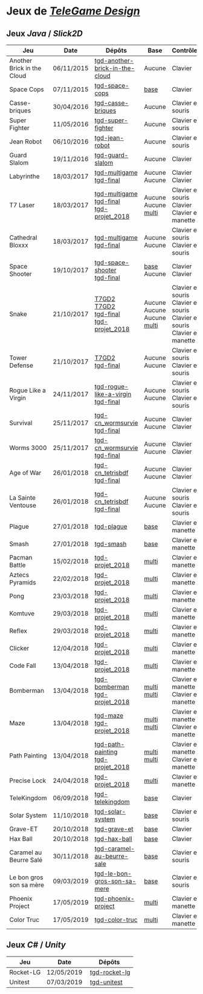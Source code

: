 # Jeux de [*TeleGame Design*](https://telegd.github.io/)

## Jeux *Java* / *Slick2D*

| Jeu | Date | Dépôts | Base | Contrôles |
| - | - | - | - | - |
| Another Brick in the Cloud | 06/11/2015 | [tgd-another-brick-in-the-cloud][another-brick-in-the-cloud-0] | Aucune | Clavier |
| Space Cops | 07/11/2015 | [tgd-space-cops][space-cops-0] | [base][base] | Clavier |
| Casse-briques | 30/04/2016 | [tgd-casse-briques][casse-briques-0] | Aucune | Clavier et souris |
| Super Fighter | 11/05/2016 | [tgd-super-fighter][super-fighter-0] | Aucune | Clavier et souris |
| Jean Robot | 06/10/2016 | [tgd-jean-robot][jean-robot-0] | Aucune | Clavier et souris |
| Guard Slalom | 19/11/2016 | [tgd-guard-slalom][guard-slalom-0] | Aucune | Clavier |
| Labyrinthe | 18/03/2017 | [tgd-multigame][labyrinthe-0]<br/>[tgd-final][labyrinthe-1] | Aucune<br/>Aucune | Clavier<br/>Clavier |
| T7 Laser | 18/03/2017 | [tgd-multigame][t7-laser-0]<br/>[tgd-final][t7-laser-1]<br/>[tgd-projet_2018][t7-laser-2] | Aucune<br/>Aucune<br/>[multi][multi] | Clavier et souris<br/>Clavier<br/>Clavier et manette |
| Cathedral Bloxxx | 18/03/2017 | [tgd-multigame][cathedral-bloxxx-0]<br/>[tgd-final][cathedral-bloxxx-1] | Aucune<br/>Aucune | Clavier et souris<br/>Clavier et souris |
| Space Shooter | 19/10/2017 | [tgd-space-shooter][space-shooter-0]<br/>[tgd-final][space-shooter-1] | [base][base]<br/>Aucune | Clavier<br/>Clavier |
| Snake | 21/10/2017 | [T7GD2][snake-0]<br/>[T7GD2][snake-1]<br/>[tgd-final][snake-2]<br/>[tgd-projet_2018][snake-3] | Aucune<br/>Aucune<br/>Aucune<br/>[multi][multi] | Clavier et souris<br/>Clavier et souris<br/>Clavier et souris<br/>Clavier et manette |
| Tower Defense | 21/10/2017 | [T7GD2][tower-defense-0]<br/>[tgd-final][tower-defense-1] | Aucune<br/>Aucune | Clavier et souris<br/>Clavier et souris |
| Rogue Like a Virgin | 24/11/2017 | [tgd-rogue-like-a-virgin][rogue-like-a-virgin-0]<br/>[tgd-final][rogue-like-a-virgin-1] | Aucune<br/>Aucune | Clavier et souris<br/>Clavier et souris |
| Survival | 25/11/2017 | [tgd-cn_wormsurvie][survival-0]<br/>[tgd-final][survival-1] | Aucune<br/>Aucune | Clavier<br/>Clavier |
| Worms 3000 | 25/11/2017 | [tgd-cn_wormsurvie][worms3000-0]<br/>[tgd-final][worms3000-1] | Aucune<br/>Aucune | Clavier<br/>Clavier |
| Age of War | 26/01/2018 | [tgd-cn_tetrisbdf][age-of-war-0]<br/>[tgd-final][age-of-war-1] | Aucune<br/>Aucune | Clavier<br/>Clavier |
| La Sainte Ventouse | 26/01/2018 | [tgd-cn_tetrisbdf][la-sainte-ventouse-0]<br/>[tgd-final][la-sainte-ventouse-1] | Aucune<br/>Aucune | Clavier et souris<br/>Clavier et souris |
| Plague | 27/01/2018 | [tgd-plague][plague-0] | [base][base] | Clavier et manette |
| Smash | 27/01/2018 | [tgd-smash][smash-0] | [base][base] | Clavier et manette |
| Pacman Battle | 15/02/2018 | [tgd-projet_2018][pacman-battle-0] | [multi][multi] | Clavier et manette |
| Aztecs Pyramids | 22/02/2018 | [tgd-projet_2018][aztecs-pyramids-0] | [multi][multi] | Clavier et manette |
| Pong | 23/03/2018 | [tgd-projet_2018][pong-0] | [multi][multi] | Clavier et manette |
| Komtuve | 29/03/2018 | [tgd-projet_2018][komtuve-0] | [multi][multi] | Clavier et manette |
| Reflex | 29/03/2018 | [tgd-projet_2018][reflex-0] | [multi][multi] | Clavier et manette |
| Clicker | 12/04/2018 | [tgd-projet_2018][clicker-0] | [multi][multi] | Clavier et manette |
| Code Fall | 13/04/2018 | [tgd-projet_2018][code-fall-0] | [multi][multi] | Clavier et manette |
| Bomberman | 13/04/2018 | [tgd-bomberman][bomberman-0]<br/>[tgd-projet_2018][bomberman-1] | [multi][multi]<br/>[multi][multi] | Clavier et manette<br/>Clavier et manette |
| Maze | 13/04/2018 | [tgd-maze][maze-0]<br/>[tgd-projet_2018][maze-1] | [multi][multi]<br/>[multi][multi] | Clavier et manette<br/>Clavier et manette |
| Path Painting | 13/04/2018 | [tgd-path-painting][path-painting-0]<br/>[tgd-projet_2018][path-painting-1] | [multi][multi]<br/>[multi][multi] | Clavier et manette<br/>Clavier et manette |
| Precise Lock | 24/04/2018 | [tgd-projet_2018][precise-lock-0] | [multi][multi] | Clavier et manette |
| TeleKingdom | 06/09/2018 | [tgd-telekingdom][telekingdom-0] | [base][base] | Clavier |
| Solar System | 11/10/2018 | [tgd-solar-system][solar-system-0] | [base][base] | Clavier et souris |
| Grave-ET | 20/10/2018 | [tgd-grave-et][grave-et-0] | [base][base] | Clavier |
| Hax Ball | 20/10/2018 | [tgd-hax-ball][hax-ball-0] | [base][base] | Clavier |
| Caramel au Beurre Salé | 30/11/2018 | [tgd-caramel-au-beurre-sale][caramel-au-beurre-sale-0] | [base][base] | Clavier et souris |
| Le bon gros son sa mère | 09/03/2019 | [tgd-le-bon-gros-son-sa-mere][le-bon-gros-son-sa-mere-0] | [base][base] | Clavier et souris |
| Phoenix Project | 17/05/2019 | [tgd-phoenix-project][phoenix-project-0] | [multi][multi] | Clavier et manette |
| Color Truc | 17/05/2019 | [tgd-color-truc][color-truc-0] | [multi][multi] | Clavier et manette |

## Jeux *C#* / *Unity*

| Jeu | Date | Dépôts |
| - | - | - |
| Rocket-LG | 12/05/2019 | [tgd-rocket-lg][rocket-lg-0] |
| Unitest | 07/03/2019 | [tgd-unitest][unitest-0] |


[another-brick-in-the-cloud-0]: https://github.com/TeleGD/tgd-another-brick-in-the-cloud/tree/master/src/fr
[space-cops-0]: https://github.com/TeleGD/tgd-space-cops/tree/master/src/spaceCops
[casse-briques-0]: https://github.com/TeleGD/tgd-casse-briques/tree/master/src/fr
[super-fighter-0]: https://github.com/TeleGD/tgd-super-fighter/tree/master/src/fr
[jean-robot-0]: https://github.com/TeleGD/tgd-jean-robot/tree/master/src/fr
[guard-slalom-0]: https://github.com/TeleGD/tgd-guard-slalom/tree/master/src/fr
[labyrinthe-0]: https://github.com/TeleGD/tgd-multigame/tree/master/src/game1
[labyrinthe-1]: https://github.com/TeleGD/tgd-final/tree/master/src/games/Labyrinthe
[t7-laser-0]: https://github.com/TeleGD/tgd-multigame/tree/master/src/game2/world
[t7-laser-1]: https://github.com/TeleGD/tgd-final/tree/master/src/games/T7Laser
[t7-laser-2]: https://github.com/TeleGD/tgd-projet_2018/tree/master/src/games/t7Laser
[cathedral-bloxxx-0]: https://github.com/TeleGD/tgd-multigame/tree/master/src/game3/world
[cathedral-bloxxx-1]: https://github.com/TeleGD/tgd-final/tree/master/src/games/CathedralBloxxx
[space-shooter-0]: https://github.com/TeleGD/tgd-space-shooter/tree/master/src
[space-shooter-1]: https://github.com/TeleGD/tgd-final/tree/master/src/games/SpaceShooter
[snake-0]: https://github.com/TeleGD/T7GD2/tree/master/src/snake
[snake-1]: https://github.com/TeleGD/T7GD2/tree/master/src/snake2/snake
[snake-2]: https://github.com/TeleGD/tgd-final/tree/master/src/games/Snake
[snake-3]: https://github.com/TeleGD/tgd-projet_2018/tree/master/src/games/snake
[tower-defense-0]: https://github.com/TeleGD/T7GD2/tree/master/src/towerDefense
[tower-defense-1]: https://github.com/TeleGD/tgd-final/tree/master/src/games/TowerDefense
[rogue-like-a-virgin-0]: https://github.com/TeleGD/tgd-rogue-like-a-virgin/tree/master/src
[rogue-like-a-virgin-1]: https://github.com/TeleGD/tgd-final/tree/master/src/games/RogueLikeAVirgin
[survival-0]: https://github.com/TeleGD/tgd-cn_wormsurvie/tree/master/src/survival
[survival-1]: https://github.com/TeleGD/tgd-final/tree/master/src/games/Survival
[worms3000-0]: https://github.com/TeleGD/tgd-cn_wormsurvie/tree/master/src/worms
[worms3000-1]: https://github.com/TeleGD/tgd-final/tree/master/src/games/Worms3000
[age-of-war-0]: https://github.com/TeleGD/tgd-cn_tetrisbdf/tree/master/src/aow
[age-of-war-1]: https://github.com/TeleGD/tgd-final/tree/master/src/games/AgeOfWar
[la-sainte-ventouse-0]: https://github.com/TeleGD/tgd-cn_tetrisbdf/tree/master/src/game2
[la-sainte-ventouse-1]: https://github.com/TeleGD/tgd-final/tree/master/src/games/LaSainteVentouse
[plague-0]: https://github.com/TeleGD/tgd-plague/tree/master/src/plague
[smash-0]: https://github.com/TeleGD/tgd-smash/tree/master/src/smash
[pacman-battle-0]: https://github.com/TeleGD/tgd-projet_2018/tree/master/src/games/battle
[aztecs-pyramids-0]: https://github.com/TeleGD/tgd-projet_2018/tree/master/src/games/aztecPyramids
[pong-0]: https://github.com/TeleGD/tgd-projet_2018/tree/master/src/games/pong
[komtuve-0]: https://github.com/TeleGD/tgd-projet_2018/tree/master/src/games/komtuve
[reflex-0]: https://github.com/TeleGD/tgd-projet_2018/tree/master/src/games/reflex
[clicker-0]: https://github.com/TeleGD/tgd-projet_2018/tree/master/src/games/clicker
[code-fall-0]: https://github.com/TeleGD/tgd-projet_2018/tree/master/src/games/codeFall
[bomberman-0]: https://github.com/TeleGD/tgd-bomberman/tree/master/src/games/bomberman
[bomberman-1]: https://github.com/TeleGD/tgd-projet_2018/tree/master/src/games/bomberman
[maze-0]: https://github.com/TeleGD/tgd-maze/tree/master/src/games/maze
[maze-1]: https://github.com/TeleGD/tgd-projet_2018/tree/master/src/games/maze
[path-painting-0]: https://github.com/TeleGD/tgd-path-painting/tree/master/src/games/pathPainting
[path-painting-1]: https://github.com/TeleGD/tgd-projet_2018/tree/master/src/games/pathPainting
[precise-lock-0]: https://github.com/TeleGD/tgd-projet_2018/tree/master/src/games/preciseLock
[telekingdom-0]: https://github.com/TeleGD/tgd-telekingdom/tree/master/src/telekingdom
[solar-system-0]: https://github.com/TeleGD/tgd-solar-system/tree/master/src/solar_system
[grave-et-0]: https://github.com/TeleGD/tgd-grave-et/tree/master/src/graveEt
[hax-ball-0]: https://github.com/TeleGD/tgd-hax-ball/tree/master/src/haxBall
[caramel-au-beurre-sale-0]: https://github.com/TeleGD/tgd-caramel-au-beurre-sale/tree/master/src/waterSymbol
[le-bon-gros-son-sa-mere-0]: https://github.com/TeleGD/tgd-le-bon-gros-son-sa-mere/tree/master/src/leBonGrosSonSaMere
[phoenix-project-0]: https://github.com/TeleGD/tgd-phoenix-project/tree/master/src/games/phoenixProject
[color-truc-0]: https://github.com/TeleGD/tgd-color-truc/tree/master/src/games/colorTruc

[base]: https://github.com/TeleGD/base
[multi]: https://github.com/TeleGD/multi
[uni]: https://github.com/TeleGD/uni

[rocket-lg-0]: https://github.com/TeleGD/tgd-rocket-lg
[unitest-0]: https://github.com/TeleGD/tgd-unitest
